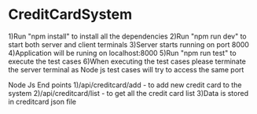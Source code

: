 # CreditCardSystem

1)Run "npm install" to install all the dependencies
2)Run "npm run dev" to start both server and client terminals
3)Server starts running on port 8000
4)Application will be runing on localhost:8000
5)Run "npm run test" to execute the test cases
6)When executing the test cases please terminate the server terminal as Node js test cases will try to access the same port


Node Js End points
1)/api/creditcard/add - to add new credit card to the system
2)/api/creditcard/list - to get all the credit card list
3)Data is stored in creditcard json file


